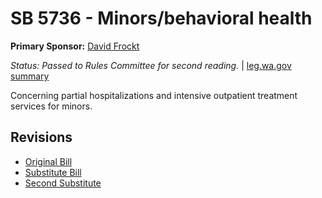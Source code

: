 # SB 5736 - Minors/behavioral health
**Primary Sponsor:** [David Frockt](/person/leg/david.frockt.md)

*Status: Passed to Rules Committee for second reading.* | [leg.wa.gov summary](https://app.leg.wa.gov/billsummary?BillNumber=5736&Year=2021)

Concerning partial hospitalizations and intensive outpatient treatment services for minors.

## Revisions
* [Original Bill](1/)
* [Substitute Bill](S/)
* [Second Substitute](S2/)